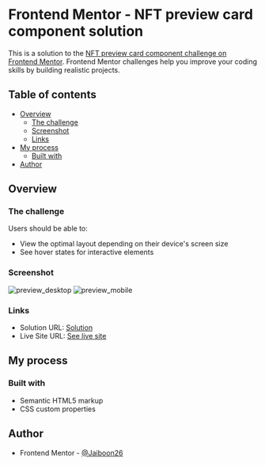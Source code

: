 # Frontend Mentor - NFT preview card component solution

This is a solution to the [NFT preview card component challenge on Frontend Mentor](https://www.frontendmentor.io/challenges/nft-preview-card-component-SbdUL_w0U). Frontend Mentor challenges help you improve your coding skills by building realistic projects. 

## Table of contents

- [Overview](#overview)
  - [The challenge](#the-challenge)
  - [Screenshot](#screenshot)
  - [Links](#links)
- [My process](#my-process)
  - [Built with](#built-with)
- [Author](#author)

## Overview

### The challenge

Users should be able to:

- View the optimal layout depending on their device's screen size
- See hover states for interactive elements

### Screenshot

![preview_desktop](https://github.com/Jaiboon26/NFT-Card_Frontend-mentor/assets/133299258/897737c3-3aee-4e07-9271-cf78239154df)
![preview_mobile](https://github.com/Jaiboon26/NFT-Card_Frontend-mentor/assets/133299258/2b38000c-b5cf-44e5-b970-4cb3ded6dfcc)

### Links

- Solution URL: [Solution](https://www.frontendmentor.io/solutions/nftcardwithresponsivedesign-AMbuWkm9NK)
- Live Site URL: [See live site](https://jaiboon26.github.io/NFT-Card_Frontend-mentor/)

## My process

### Built with

- Semantic HTML5 markup
- CSS custom properties

## Author

- Frontend Mentor - [@Jaiboon26](https://www.frontendmentor.io/profile/Jaiboon26)
